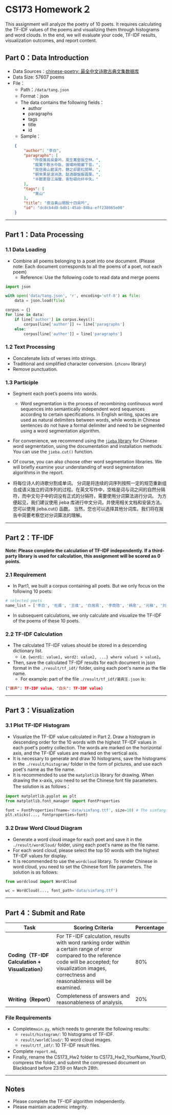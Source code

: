 # CS173 Homework２

This assignment will analyze the poetry of 10 poets. It requires calculating the TF-IDF values of the poems and visualizing them through histograms and word clouds. In the end, we will evaluate your code, TF-IDF results, visualization outcomes, and report content.

## Part 0：Data Introduction

* Data Sources：[chinese-poetry: 最全中文诗歌古典文集数据库](https://github.com/chinese-poetry/chinese-poetry)
* Data Size: 57607 poems
* File：
  * Path：`/data/tang.json`
  * Format：json
  * The data contains the following fields：
    * author
    * paragraphs
    * tags
    * title
    * id
  * Sample：

```json
    {
        "author": "李白",
        "paragraphs": [
            "昨夜誰爲吳會吟，風生萬壑振空林。",
            "龍驚不敢水中臥，猨嘯時聞巖下音。",
            "我宿黃山碧溪月，聽之却罷松間琴。",
            "朝來果是滄洲逸，酤酒醍盤飯霜栗。",
            "半酣更發江海聲，客愁頓向杯中失。"
        ],
        "tags": [
            "黄山"
        ],
        "title": "夜泊黃山聞殷十四吳吟",
        "id": "dc8cb4d0-bdb1-45ab-84ba-eff238065e00"
    }
```

---

## Part 1：Data Processing

### 1.1 Data Loading

* Combine all poems belonging to a poet into one document. (Please note: Each document corresponds to all the poems of a poet, not each poem)
  * Reference: Use the following code to read data and merge poems

```python
import json

with open('data/tang.json', 'r', encoding='utf-8') as file:
    data = json.load(file)

corpus = {}
for line in data:
    if line['author'] in corpus.keys():
        corpus[line['author']] += line['paragraphs']
    else:
        corpus[line['author']] = line['paragraphs']
```

### 1.2 Text Processing

* Concatenate lists of verses into strings.
* Traditional and simplified character conversion. (`zhconv` library)
* Remove punctuation.

### 1.3 Participle

* Segment each poet’s poems into words.
  * Word segmentation is the process of recombining continuous word sequences into semantically independent word sequences according to certain specifications. In English writing, spaces are used as natural delimiters between words, while words in Chinese sentences do not have a formal delimiter and need to be segmented using a word segmentation algorithm.
* For convenience, we recommend using the [`jieba` library](https://github.com/fxsjy/jieba) for Chinese word segmentation, using the documentation and installation methods.
  You can use the `jieba.cut()` function.
* Of course, you can also choose other word segmentation libraries. We will briefly examine your understanding of word segmentation algorithms in the report.


* 将每位诗人的诗歌分割成单词。
分词是将连续的词序列按照一定的规范重新组合成语义独立的词序列的过程。在英文写作中，空格是词与词之间的自然分隔符，而中文句子中的词没有正式的分隔符，需要使用分词算法进行分词。
为方便起见，我们建议使用 jieba 库进行中文分词，并使用相关文档和安装方法。您可以使用 jieba.cut() 函数。
当然，您也可以选择其他分词库。我们将在报告中简要考察您对分词算法的理解。
---

## Part 2：TF-IDF

**Note: Please complete the calculation of TF-IDF independently. If a third-party library is used for calculation, this assignment will be scored as 0 points.**

### 2.1 Requirement

* In Part1, we built a corpus containing all poets. But we only focus on the following 10 poets:

```python
# selected poets
name_list = ['李白', '杜甫', '王维', '白居易', '李商隐', '韩愈', '元稹', '刘禹锡', '孟浩然', '韦应物']
```

* In subsequent calculations, we only calculate and visualize the TF-IDF of the poems of these 10 poets.

### 2.2 TF-IDF Calculation

* The calculated TF-IDF values should be stored in a descending dictionary list.
  * i.e. `{word1: value1, word2: value2, ...} where value1 > value2`。
* Then, save the calculated TF-IDF results for each document in json format in the `./result/tf_idf/` folder, using each poet's name as the file name.
  * For example: part of the file `./result/tf_idf/骆宾王.json` is:

```json
{"蝉声": TF-IDF value, "白头": TF-IDF value}
```

---

## Part 3：Visualization

### 3.1 Plot TF-IDF Histogram

* Visualize the TF-IDF value calculated in Part 2. Draw a histogram in descending order for the 10 words with the highest TF-IDF values in each poet's poetry collection. The words are marked on the horizontal axis, and the TF-IDF values are marked on the vertical axis.
* It is necessary to generate and draw 10 histograms, save the histograms in the `./result/histogram/` folder in the form of pictures, and use each poet's name as the file name.
* It is recommended to use the `matplotlib` library for drawing. When drawing the x-axis, you need to set the Chinese font file parameters. The solution is as follows：

``` python
import matplotlib.pyplot as plt
from matplotlib.font_manager import FontProperties

font = FontProperties(fname='data/simfang.ttf', size=10) # The simfang.ttf we provide is placed in the data folder
plt.xticks(..., fontproperties=font)
```

### 3.2 Draw Word Cloud Diagram

* Generate a word cloud image for each poet and save it in the `./result/wordCloud/` folder, using each poet's name as the file name.
* For each word cloud, please select the top 50 words with the highest TF-IDF values for display.
* It is recommended to use the `wordcloud` library. To render Chinese in word cloud, you need to set the Chinese font file parameters. The solution is as follows:

```python
from wordcloud import WordCloud

wc = WordCloud(..., font_path='data/simfang.ttf')
```

---

## Part 4：Submit and Rate

| **Task**                        | **Scoring Criteria**                                                 | **Percentage** |
| ------------------------------- | ------------------------------------------------------------ | ------------ |
| **Coding（TF-IDF Calculation + Visualization）** | For TF-IDF calculation, results with word ranking order within a certain range of error compared to the reference code will be accepted; for visualization images, correctness and reasonableness will be examined. | 80%          |
| **Writing（Report）**           | Completeness of answers and reasonableness of analysis.         | 20%          |

### **File Requirements**

* Complete`main.py`, which needs to generate the following results:
  * `result/histogram/`: 10 histograms of TF-IDF.
  * `result/worldCloud/`: 10 word cloud images.
  * `result/tf_idf/`: 10 TF-IDF result files.
* Complete `report.md`。
* Finally, rename the CS173_Hw2 folder to CS173_Hw2_YourName_YourID, compress the folder, and submit the compressed document on Blackboard before 23:59 on March 28th.

---

## **Notes**

* Please complete the TF-IDF algorithm independently.
* Please maintain academic integrity.
